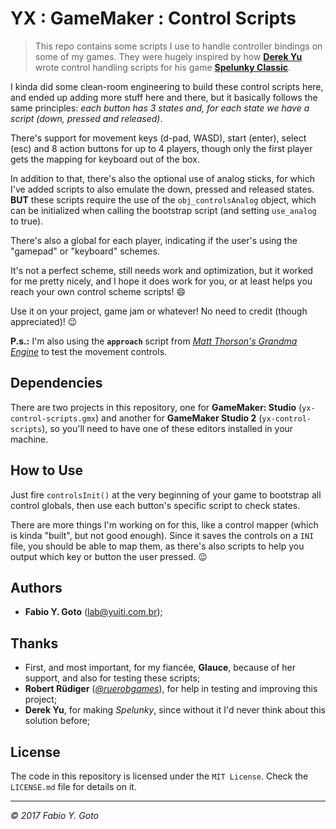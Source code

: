 YX : GameMaker : Control Scripts
================================

> This repo contains some scripts I use to handle controller bindings on some of my games. They were hugely inspired by how **[Derek Yu][0]** wrote control handling scripts for his game **[Spelunky Classic][1]**.

I kinda did some clean-room engineering to build these control scripts here, and ended up adding more stuff here and there, but it basically follows the same principles: _each button has 3 states and, for each state we have a script (down, pressed and released)_.

There's support for movement keys (d-pad, WASD), start (enter), select (esc) and 8 action buttons for up to 4 players, though only the first player gets the mapping for keyboard out of the box.

In addition to that, there's also the optional use of analog sticks, for which I've added scripts to also emulate the down, pressed and released states. **BUT** these scripts require the use of the `obj_controlsAnalog` object, which can be initialized when calling the bootstrap script (and setting `use_analog` to true).

There's also a global for each player, indicating if the user's using the "gamepad" or "keyboard" schemes.

It's not a perfect scheme, still needs work and optimization, but it worked for me pretty nicely, and I hope it does work for you, or at least helps you reach your own control scheme scripts! :smile:

Use it on your project, game jam or whatever! No need to credit (though appreciated)! :wink:

**P.s.:** I'm also using the **`approach`** script from _[Matt Thorson's Grandma Engine][2]_ to test the movement controls.

## Dependencies

There are two projects in this repository, one for **GameMaker: Studio** (`yx-control-scripts.gmx`) and another for **GameMaker Studio 2** (`yx-control-scripts`), so you'll need to have one of these editors installed in your machine.

## How to Use

Just fire `controlsInit()` at the very beginning of your game to bootstrap all control globals, then use each button's specific script to check states.

There are more things I'm working on for this, like a control mapper (which is kinda "built", but not good enough). Since it saves the controls on a `INI` file, you should be able to map them, as there's also scripts to help you output which key or button the user pressed. :wink: 

## Authors

- **Fabio Y. Goto** ([lab@yuiti.com.br][mailto01]);

## Thanks

- First, and most important, for my fiancée, **Glauce**, because of her support, and also for testing these scripts;
- **Robert Rüdiger** (_[@ruerobgames][4]_), for help in testing and improving this project; 
- **Derek Yu**, for making _Spelunky_, since without it I'd never think about this solution before;

## License

The code in this repository is licensed under the `MIT License`. Check the `LICENSE.md` file for details on it.

-----

_© 2017 Fabio Y. Goto_

[\\]: ======================================================================

[mailto01]: mailto:lab@yuiti.com.br
[0]: https://www.derekyu.com/
[1]: http://spelunkyworld.com/original.html
[2]: https://forums.tigsource.com/index.php?topic=5790.0
[3]: https://twitter.com/go_go_goto
[4]: https://twitter.com/ruerobgames

[\\]: =====================================================================
